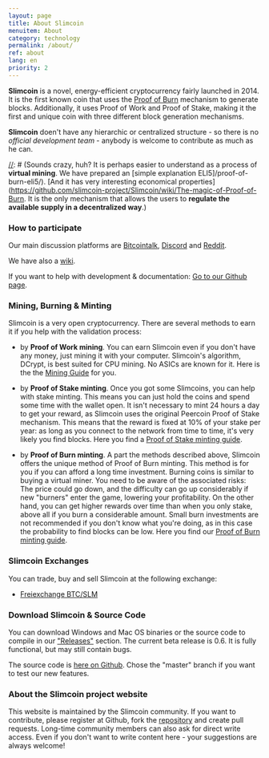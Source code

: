 ```yaml
---
layout: page
title: About Slimcoin
menuitem: About
category: technology
permalink: /about/
ref: about
lang: en
priority: 2
---
```

[//]: # (Slimcoin is a novel and experimental cryptocurrency created in 2014.)

**Slimcoin** is a novel, energy-efficient cryptocurrency fairly launched in 2014.  It is the first known coin that uses the [Proof of Burn](https://en.bitcoin.it/wiki/Proof_of_burn) mechanism to generate blocks. Additionally, it uses Proof of Work and Proof of Stake, making it the first and unique coin with three different block generation mechanisms.

**Slimcoin** doen't have any hierarchic or centralized structure - so there is no *official development team* - anybody is welcome to contribute as much as he can.

[//]: # (All we want is to continue the exciting **Proof of Burn** experiment.  In a few words, Proof of Burn is a mechanism where you get the right to find blocks if you burn coins. *Yes, you destroy your money* - and get a **long-term reward** winning the chance to get block rewards.)

[//]: # (Sounds crazy, huh? It is perhaps easier to understand as a process of **virtual mining**. We have prepared an [simple explanation ELI5]/proof-of-burn-eli5/). [And it has very interesting economical properties](https://github.com/slimcoin-project/Slimcoin/wiki/The-magic-of-Proof-of-Burn. It is the only mechanism that allows the users to **regulate the available supply in a decentralized way**.)

[//]: # (Learn more about Slimcoin's advantages /advantages/.)

[//]: # (### We're an open project - you can participate)

### How to participate

Our main discussion platforms are [Bitcointalk](https://bitcointalk.org/index.php?topic=1141676.0), [Discord](https://discord.gg/ffeDjmV) and [Reddit](http://reddit.com/r/slimcoin).

We have also a [wiki](https://github.com/slimcoin-project/Slimcoin/wiki).

If you want to help with development & documentation: [Go to our Github page](https://github.com/slimcoin-project/).

### Mining, Burning & Minting

Slimcoin is a very open cryptocurrency. There are several methods to earn it if you help with the validation process:

* by **Proof of Work mining**. You can earn Slimcoin even if you don't have any money, just mining it with your computer. Slimcoin's algorithm, DCrypt, is best suited for CPU mining. No ASICs are known for it. Here is the the [Mining Guide](/mining-guide/) for you.

* by **Proof of Stake minting**. Once you got some Slimcoins, you can help with stake minting. This means you can just hold the coins and spend some time with the wallet open. It isn't necessary to mint 24 hours a day to get your reward, as Slimcoin uses the original Peercoin Proof of Stake mechanism. This means that the reward is fixed at 10% of your stake per year: as long as you connect to the network from time to time, it's very likely you find blocks. Here you find a [Proof of Stake minting guide](/proof-of-stake-guide/).

* by **Proof of Burn minting**. A part the methods described above, Slimcoin offers the unique method of Proof of Burn minting. This method is for you if you can afford a long time investment. Burning coins is similar to buying a virtual miner. You need to be aware of the associated risks: The price could go down, and the difficulty can go up considerably if new "burners" enter the game, lowering your profitability. On the other hand, you can get higher rewards over time than when you only stake, above all if you burn a considerable amount. Small burn investments are not recommended if you don't know what you're doing, as in this case the probability to find blocks can be low. Here you find our [Proof of Burn minting guide](/proof-of-burn-guide/).

[//]: # (### Inscription service & Decentralized Websites)

[//]: # (Since version 0.5, Slimcoin has a built-in blockchain website publishing service which lets you **publish websites or blogs** in a decentralized way *without hosting nor domains*. Simply publish your content as a torrent and let the Slimcoin blockchain be your version manager!)

[//]: # (All you have to do is to use the *inscription service* provided by the Slimcoin client.)

[//]: # (The publishing feature uses the awesome [Web2Web] https://github.com/elendirx/web2web)

[//]: # (and [WebTorrent] https://webtorrent.io/)

[//]: # (technologies. Your readers only need a modern browser - no additional software! So your voice will be heard also outside the nerd-space.)

[//]: # (*Stay tuned!* This feature is still new and in alpha, and the Web2Web page generator has still to be ported. But you already can experiment with it.)

### Slimcoin Exchanges

You can trade, buy and sell Slimcoin at the following exchange:

* [Freiexchange BTC/SLM](https://freiexchange.com/market/SLM/BTC)

### Download Slimcoin & Source Code

You can download Windows and Mac OS binaries or the source code to compile in our ["Releases"](https://github.com/slimcoin-project/Slimcoin/releases) section. The current beta release is 0.6. It is fully functional, but may still contain bugs.

The source code is [here on Github](https://github.com/slimcoin-project/Slimcoin). Chose the "master" branch if you want to test our new features.

### About the Slimcoin project website

This website is maintained by the Slimcoin community. If you want to contribute, please register at Github, fork the [repository](https://github.com/slimcoin-project/slimcoin-project.github.io) and create pull requests. Long-time community members can also ask for direct write access. Even if you don't want to write content here - your suggestions are always welcome!
